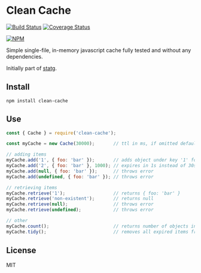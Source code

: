 # Clean Cache

[![Build Status](https://travis-ci.org/kuper-adrian/clean-cache.svg?branch=master)](https://travis-ci.org/kuper-adrian/clean-cache)
[![Coverage Status](https://coveralls.io/repos/github/kuper-adrian/clean-cache/badge.svg?branch=master)](https://coveralls.io/github/kuper-adrian/clean-cache?branch=master)

[![NPM](https://nodei.co/npm/clean-cache.png?compact=true)](https://nodei.co/npm/clean-cache/)

Simple single-file, in-memory javascript cache fully tested and without any dependencies.

Initially part of [statg](https://github.com/kuper-adrian/statg-bot).

## Install
```
npm install clean-cache
```

## Use
```javascript
const { Cache } = require('clean-cache');

const myCache = new Cache(30000);       // ttl in ms, if omitted defaults to 60s

// adding items
myCache.add('1', { foo: 'bar' });       // adds object under key '1' for 30s
myCache.add('2', { foo: 'bar' }, 1000); // expires in 1s instead of 30s
myCache.add(null, { foo: 'bar' });      // throws error
myCache.add(undefined, { foo: 'bar' }); // throws error

// retrieving items
myCache.retrieve('1');                  // returns { foo: 'bar' }
myCache.retrieve('non-existent');       // returns null
myCache.retrieve(null);                 // throws error
myCache.retrieve(undefined);            // throws error

// other
myCache.count();                        // returns number of objects in cache
myCache.tidy();                         // removes all expired items from cache
```

## License
MIT